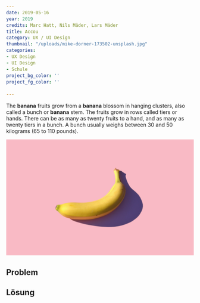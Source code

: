 ```yaml
---
date: 2019-05-16
year: 2019
credits: Marc Hatt, Nils Mäder, Lars Mäder
title: Accou
category: UX / UI Design
thumbnail: "/uploads/mike-dorner-173502-unsplash.jpg"
categories:
- UX Design
- UI Design
- Schule
project_bg_color: ''
project_fg_color: ''

---
```

The **banana** fruits grow from a **banana** blossom in hanging clusters, also called a bunch or **banana** stem. The fruits grow in rows called tiers or hands. There can be as many as twenty fruits to a hand, and as many as twenty tiers in a bunch. A bunch usually weighs between 30 and 50 kilograms (65 to 110 pounds).

![](/uploads/mike-dorner-173502-unsplash.jpg)


## Problem

## Lösung

## 